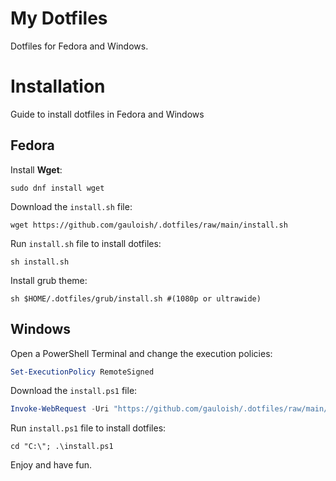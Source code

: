 # My Dotfiles

Dotfiles for Fedora and Windows.

# Installation

Guide to install dotfiles in Fedora and Windows

## Fedora

Install **Wget**:

```shell
sudo dnf install wget
```

Download the ```install.sh``` file:

```shell
wget https://github.com/gauloish/.dotfiles/raw/main/install.sh
```

Run ```install.sh``` file to install dotfiles:

```shell
sh install.sh
```

Install grub theme:

```shell
sh $HOME/.dotfiles/grub/install.sh #(1080p or ultrawide)
```

## Windows

Open a PowerShell Terminal and change the execution policies:

```powershell
Set-ExecutionPolicy RemoteSigned
```

Download the ```install.ps1``` file:

```powershell
Invoke-WebRequest -Uri "https://github.com/gauloish/.dotfiles/raw/main/install.ps1" -OutFile "C:\install.ps1"
```

Run ```install.ps1``` file to install dotfiles:

```shell
cd "C:\"; .\install.ps1
```

Enjoy and have fun.
